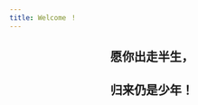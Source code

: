 ```yaml
---
title: Welcome ！
---
```

##         <center>愿你出走半生，</center>

##                        <center>归来仍是少年！</center>